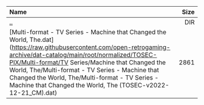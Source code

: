 |Name|Size|
|:---|---:|
|[..](../index.html)|DIR|
|[Multi-format - TV Series - Machine that Changed the World, The.dat](https://raw.githubusercontent.com/open-retrogaming-archive/dat-catalog/main/root/normalized/TOSEC-PIX/Multi-format/TV Series/Machine that Changed the World, The/Multi-format - TV Series - Machine that Changed the World, The/Multi-format - TV Series - Machine that Changed the World, The (TOSEC-v2022-12-21_CM).dat)|2861|

